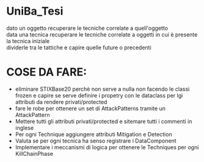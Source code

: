 # UniBa_Tesi


dato un oggetto recuperare le tecniche correlate a quell'oggetto  
data una tecnica recuperare le tecniche correlate a oggetti in cui è presente la tecnica iniziale  
dividerle tra le tattiche e capire quelle future o precedenti  

# COSE DA FARE:
- eliminare STIXBase20 perchè non serve a nulla non facendo le classi frozen e capire se serve definire i propetry con le dataclass per lgi attributi da rendere privati/protected
- fare le robe per ottenere un set di AttackPatterns tramite un AttackPattern
- Mettere tutti gli attributi privati/protected e sitemare tutti i commenti in inglese
- Per ogni Technique aggiungere attributi Mitigation e Detection
- Valuta se per ogni tecnica ha senso registrare i DataComponent
- Implementare i meccanismi di logica per ottenere le Techniques per ogni KillChainPhase